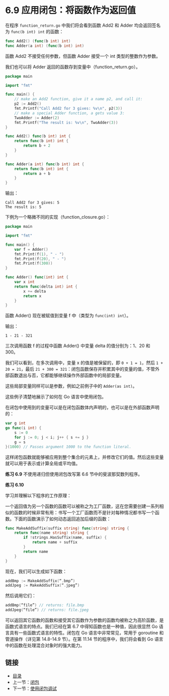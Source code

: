 # 6.9 应用闭包：将函数作为返回值

在程序 `function_return.go` 中我们将会看到函数 Add2 和 Adder 均会返回签名为 `func(b int) int` 的函数：

```go
func Add2() (func(b int) int)
func Adder(a int) (func(b int) int)
```

函数 Add2 不接受任何参数，但函数 Adder 接受一个 int 类型的整数作为参数。

我们也可以将 Adder 返回的函数存到变量中（function_return.go）。

```go
package main

import "fmt"

func main() {
	// make an Add2 function, give it a name p2, and call it:
	p2 := Add2()
	fmt.Printf("Call Add2 for 3 gives: %v\n", p2(3))
	// make a special Adder function, a gets value 3:
	TwoAdder := Adder(2)
	fmt.Printf("The result is: %v\n", TwoAdder(3))
}

func Add2() func(b int) int {
	return func(b int) int {
		return b + 2
	}
}

func Adder(a int) func(b int) int {
	return func(b int) int {
		return a + b
	}
}
```

输出：

```
Call Add2 for 3 gives: 5
The result is: 5
```

下例为一个略微不同的实现（function_closure.go）：

```go
package main

import "fmt"

func main() {
	var f = Adder()
	fmt.Print(f(1), " - ")
	fmt.Print(f(20), " - ")
	fmt.Print(f(300))
}

func Adder() func(int) int {
	var x int
	return func(delta int) int {
		x += delta
		return x
	}
}
```

函数 Adder() 现在被赋值到变量 f 中（类型为 `func(int) int`）。

输出：

	1 - 21 - 321

三次调用函数 f 的过程中函数 Adder() 中变量 delta 的值分别为：1、20 和 300。

我们可以看到，在多次调用中，变量 x 的值是被保留的，即 `0 + 1 = 1`，然后 `1 + 20 = 21`，最后 `21 + 300 = 321`：闭包函数保存并积累其中的变量的值，不管外部函数退出与否，它都能够继续操作外部函数中的局部变量。

这些局部变量同样可以是参数，例如之前例子中的 `Adder(as int)`。

这些例子清楚地展示了如何在 Go 语言中使用闭包。

在闭包中使用到的变量可以是在闭包函数体内声明的，也可以是在外部函数声明的：

```go
var g int
go func(i int) {
	s := 0
	for j := 0; j < i; j++ { s += j }
	g = s
}(1000) // Passes argument 1000 to the function literal.
```

这样闭包函数就能够被应用到整个集合的元素上，并修改它们的值。然后这些变量就可以用于表示或计算全局或平均值。

**练习 6.9** 不使用递归但使用闭包改写第 6.6 节中的斐波那契数列程序。

**练习 6.10** 

学习并理解以下程序的工作原理：

一个返回值为另一个函数的函数可以被称之为工厂函数，这在您需要创建一系列相似的函数的时候非常有用：书写一个工厂函数而不是针对每种情况都书写一个函数。下面的函数演示了如何动态返回追加后缀的函数：

```go
func MakeAddSuffix(suffix string) func(string) string {
	return func(name string) string {
		if !strings.HasSuffix(name, suffix) {
			return name + suffix
		}
		return name
	}
}
```

现在，我们可以生成如下函数：

```go
addBmp := MakeAddSuffix(“.bmp”)
addJpeg := MakeAddSuffix(“.jpeg”)
```

然后调用它们：

```go
addBmp(“file”) // returns: file.bmp
addJpeg(“file”) // returns: file.jpeg
```

可以返回其它函数的函数和接受其它函数作为参数的函数均被称之为高阶函数，是函数式语言的特点。我们已经在第 6.7 中得知函数也是一种值，因此很显然 Go 语言具有一些函数式语言的特性。闭包在 Go 语言中非常常见，常用于 goroutine 和管道操作（详见第 14.8-14.9 节）。在第 11.14 节的程序中，我们将会看到 Go 语言中的函数在处理混合对象时的强大能力。

## 链接

- [目录](directory.md)
- 上一节：[闭包](06.8.md)
- 下一节：[使用闭包调试](06.10.md)
